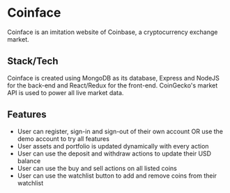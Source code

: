 # Coinface

Coinface is an imitation website of Coinbase, a cryptocurrency exchange market.

## Stack/Tech

Coinface is created using MongoDB as its database, Express and NodeJS for the back-end and React/Redux for the front-end. 
CoinGecko's market API is used to power all live market data.

## Features

- User can register, sign-in and sign-out of their own account OR use the demo account to try all features
- User assets and portfolio is updated dynamically with every action
- User can use the deposit and withdraw actions to update their USD balance
- User can use the buy and sell actions on all listed coins
- User can use the watchlist button to add and remove coins from their watchlist
